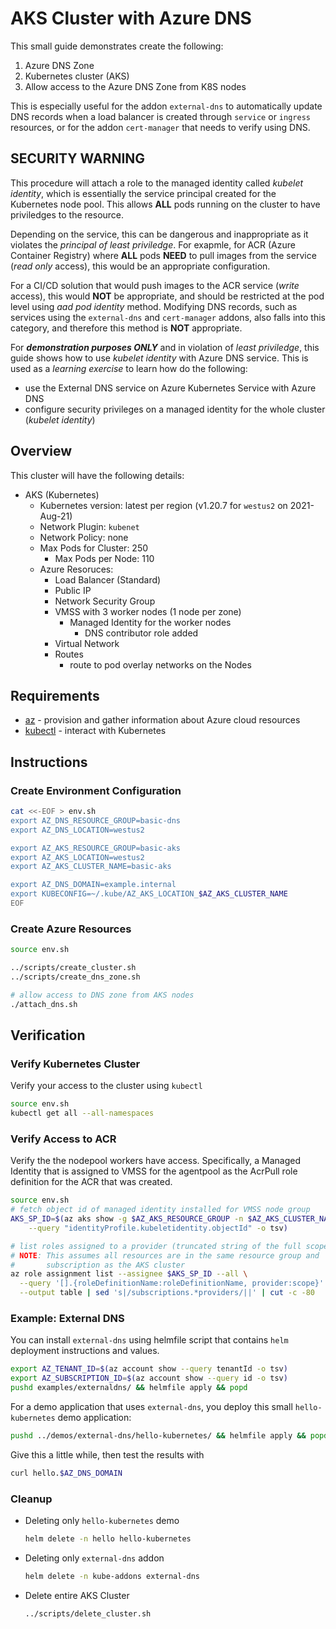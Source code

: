 # AKS Cluster with Azure DNS

This small guide demonstrates create the following:

1. Azure DNS Zone
2. Kubernetes cluster (AKS)
3. Allow access to the Azure DNS Zone from K8S nodes

This is especially useful for the addon `external-dns` to automatically update DNS records when a load balancer is created through `service` or `ingress` resources, or for the addon `cert-manager` that needs to verify using DNS.

## **SECURITY WARNING**

This procedure will attach a role to the managed identity called *kubelet identity*, which is essentially the service principal created for the Kubernetes node pool.  This allows **ALL** pods running on the cluster to have priviledges to the resource.

Depending on the service, this can be dangerous and inappropriate as it violates the *principal of least priviledge*.  For exapmle, for ACR (Azure Container Registry) where **ALL** pods **NEED** to pull images from the service (*read only* access), this would be an appropriate configuration.  

For a CI/CD solution that would push images to the ACR service (*write* access), this would **NOT** be appropriate, and should be restricted at the pod level using *aad pod identity* method.  Modifying DNS records, such as services using the `external-dns` and `cert-manager` addons, also falls into this category, and therefore this method is **NOT** appropriate.

For ***demonstration purposes ONLY*** and in violation of *least priviledge*, this guide shows how to use *kubelet identity* with Azure DNS service.  This is used as a *learning exercise* to learn how do the following:

* use the External DNS service on Azure Kubernetes Service with Azure DNS
* configure security privileges on a managed identity for the whole cluster (*kubelet identity*)

## Overview

This cluster will have the following details:

* AKS (Kubernetes)
  * Kubernetes version: latest per region (v1.20.7 for `westus2` on 2021-Aug-21)
  * Network Plugin: `kubenet`
  * Network Policy: none
  * Max Pods for Cluster: 250
    * Max Pods per Node: 110
  * Azure Resoruces:
    * Load Balancer (Standard)
    * Public IP
    * Network Security Group
    * VMSS with 3 worker nodes (1 node per zone)
      * Managed Identity for the worker nodes
        * DNS contributor role added
    * Virtual Network
    * Routes
      * route to pod overlay networks on the Nodes

## Requirements

  * [az](https://docs.microsoft.com/cli/azure/install-azure-cli) - provision and gather information about Azure cloud resources
  * [kubectl](https://kubernetes.io/docs/tasks/tools/) - interact with Kubernetes

## Instructions

### Create Environment Configuration

```bash
cat <<-EOF > env.sh
export AZ_DNS_RESOURCE_GROUP=basic-dns
export AZ_DNS_LOCATION=westus2

export AZ_AKS_RESOURCE_GROUP=basic-aks
export AZ_AKS_LOCATION=westus2
export AZ_AKS_CLUSTER_NAME=basic-aks

export AZ_DNS_DOMAIN=example.internal
export KUBECONFIG=~/.kube/AZ_AKS_LOCATION_$AZ_AKS_CLUSTER_NAME
EOF
```

### Create Azure Resources

```bash
source env.sh

../scripts/create_cluster.sh
../scripts/create_dns_zone.sh

# allow access to DNS zone from AKS nodes
./attach_dns.sh
```

## Verification

### Verify Kubernetes Cluster

Verify your access to the cluster using `kubectl`

```bash
source env.sh
kubectl get all --all-namespaces
```

### Verify Access to ACR

Verify the the nodepool workers have access.  Specifically, a Managed Identity that is assigned to VMSS for the agentpool as the AcrPull role definition for the ACR that was created.

```bash
source env.sh
# fetch object id of managed identity installed for VMSS node group
AKS_SP_ID=$(az aks show -g $AZ_AKS_RESOURCE_GROUP -n $AZ_AKS_CLUSTER_NAME \
    --query "identityProfile.kubeletidentity.objectId" -o tsv)

# list roles assigned to a provider (truncated string of the full scope)
# NOTE: This assumes all resources are in the same resource group and
#       subscription as the AKS cluster
az role assignment list --assignee $AKS_SP_ID --all \
  --query '[].{roleDefinitionName:roleDefinitionName, provider:scope}' \
  --output table | sed 's|/subscriptions.*providers/||' | cut -c -80
```

### Example: External DNS

You can install `external-dns` using helmfile script that contains `helm` deployment instructions and values.

```bash
export AZ_TENANT_ID=$(az account show --query tenantId -o tsv)
export AZ_SUBSCRIPTION_ID=$(az account show --query id -o tsv)
pushd examples/externaldns/ && helmfile apply && popd
```

For a demo application that uses `external-dns`, you deploy this small `hello-kubernetes` demo application:

```bash
pushd ../demos/external-dns/hello-kubernetes/ && helmfile apply && popd
```

Give this a little while, then test the results with

```bash
curl hello.$AZ_DNS_DOMAIN
```

### Cleanup

* Deleting only `hello-kubernetes` demo
  ```bash
  helm delete -n hello hello-kubernetes
  ```
* Deleting only `external-dns` addon
  ```bash
  helm delete -n kube-addons external-dns
  ```
* Delete entire AKS Cluster
  ```bash
  ../scripts/delete_cluster.sh
  ```
